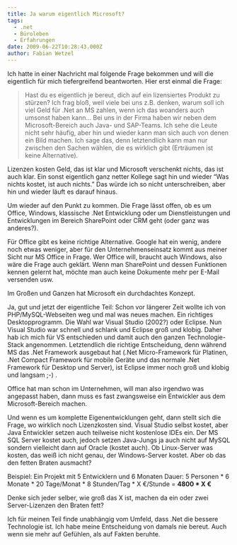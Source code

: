 ```yaml
---
title: Ja warum eigentlich Microsoft?
tags:
  - .net
  - Büroleben
  - Erfahrungen
date: 2009-06-22T10:28:43.000Z
author: Fabian Wetzel
---
```


Ich hatte in einer Nachricht mal folgende Frage bekommen und will die eigentlich für mich tiefergreifend beantworten. Hier erst einmal die Frage:

> Hast du es eigentlich je bereut, dich auf ein lizensiertes Produkt zu stürzen? Ich frag bloß, weil viele bei uns z.B. denken, warum soll ich viel Geld für .Net an MS zahlen, wenn ich das woanders auch umsonst haben kann...
Bei uns in der Firma haben wir neben dem Microsoft-Bereich auch Java- und SAP-Teams. Ich sehe die Leute nicht sehr häufig, aber hin und wieder kann man sich auch von denen ein Bild machen. Ich sage das, denn letztendlich kann man nur zwischen den Sachen wählen, die es wirklich gibt (Erträumen ist keine Alternative).

Lizenzen kosten Geld, das ist klar und Microsoft verschenkt nichts, das ist auch klar. Ein sonst eigentlich ganz netter Kollege sagt hin und wieder “Was nichts kostet, ist auch nichts.” Das würde ich so nicht unterschreiben, aber hin und wieder läuft es darauf hinaus.

Um wieder auf den Punkt zu kommen. Die Frage lässt offen, ob es um Office, Windows, klassische .Net Entwicklung oder um Dienstleistungen und Entwicklungen im Bereich SharePoint oder CRM geht (oder ganz was anderes?).

Für Office gibt es keine richtige Alternative. Google hat ein wenig, andere noch etwas weniger, aber für den Unternehmenseinsatz kommt aus meiner Sicht nur MS Office in Frage. Wer Office will, braucht auch Windows, also wäre die Frage auch geklärt. Wenn man SharePoint und dessen Funktionen kennen gelernt hat, möchte man auch keine Dokumente mehr per E-Mail versenden usw.

Im Großen und Ganzen hat Microsoft ein durchdachtes Konzept.

Ja, gut und jetzt der eigentliche Teil: Schon vor längerer Zeit wollte ich von PHP/MySQL-Webseiten weg und mal was neues machen. Ein richtiges Desktopprogramm. Die Wahl war Visual Studio (2002?) oder Eclipse. Nun Visual Studio war schnell und schlank und Eclipse groß und klobig. Daher hab ich mich für VS entschieden und damit auch den ganzen Technologie-Stack angenommen. Letztendlich die richtige Entscheidung, denn während MS das .Net Framework ausgebaut hat (.Net Micro-Framework für Platinen, .Net Compact Framework für mobile Geräte und das normale .Net Framework für Desktop und Server), ist Eclipse immer noch groß und klobig und langsam ;-) .

Office hat man schon im Unternehmen, will man also irgendwo was angepasst haben, dann muss es fast zwangsweise ein Entwickler aus dem Microsoft-Bereich machen.

Und wenn es um komplette Eigenentwicklungen geht, dann stellt sich die Frage, wo wirklich noch Lizenzkosten sind. Visual Studio selbst kostet, aber Java Entwickler setzen auch teilweise nicht kostenlose IDEs ein. Der MS SQL Server kostet auch, jedoch setzen Java-Jungs ja auch nicht auf MySQL sondern vielleicht dann auf Oracle (kostet auch). Ob Linux-Server was kosten, das weiß ich nicht genau, der Windows-Server kostet. Aber ob das den fetten Braten ausmacht?

Beispiel: Ein Projekt mit 5 Entwicklern und 6 Monaten Dauer:
5 Personen * 6 Monate * 20 Tage/Monat * 8 Stunden/Tag * X €/Stunde = **4800 * X €**

Denke sich jeder selber, wie groß das X ist, machen da ein oder zwei Server-Lizenzen den Braten fett?

Ich für meinen Teil finde unabhängig vom Umfeld, dass .Net die bessere Technologie ist. Ich habe meine Entscheidung von damals nie bereut. Auch wenn sie mehr auf Gefühlen, als auf Fakten beruhte.



